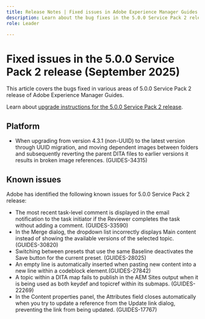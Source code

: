 ```yaml
---
title: Release Notes | Fixed issues in Adobe Experience Manager Guides 5.0.0 Service Pack 2 release
description: Learn about the bug fixes in the 5.0.0 Service Pack 2 release of Adobe Experience Manager Guides
role: Leader

---
```

# Fixed issues in the 5.0.0 Service Pack 2 release (September 2025)


This article covers the bugs fixed in various areas of 5.0.0 Service Pack 2 release of Adobe Experience Manager Guides.

Learn about [upgrade instructions for the 5.0.0 Service Pack 2 release](upgrade-instructions-5-0-0-sp2.md).

## Platform

- When upgrading from version 4.3.1 (non-UUID) to the latest version through UUID migration, and moving dependent images between folders and subsequently reverting the parent DITA files to earlier versions it results in broken image references. (GUIDES-34315)

## Known issues

Adobe has identified the following known issues for 5.0.0 Service Pack 2 release:

- The most recent task-level comment is displayed in the email notification to the task initiator if the Reviewer completes the task without adding a comment. (GUIDES-33590)
- In the Merge dialog, the dropdown list incorrectly displays Main content instead of showing the available versions of the selected topic. (GUIDES-30820)
- Switching between presets that use the same Baseline deactivates the Save button for the current preset. (GUIDES-28025)
- An empty line is automatically inserted when pasting new content into a new line within a codeblock element.(GUIDES-27842)
- A topic within a DITA map fails to publish in the AEM Sites output when it is being used as both keydef and topicref within its submaps. (GUIDES-22269)
- In the Content properties panel, the Attributes field closes automatically when you try to update a reference from the Update link dialog, preventing the link from being updated. (GUIDES-17767)